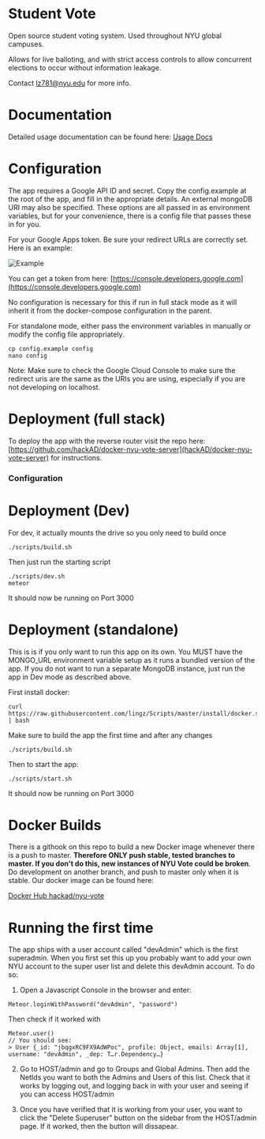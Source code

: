 Student Vote
=====================

Open source student voting system.
Used throughout NYU global campuses.

Allows for live balloting, and with strict access controls to
allow concurrent elections to occur without information leakage.

Contact lz781@nyu.edu for more info.

Documentation
============

Detailed usage documentation can be found here:
[Usage Docs](https://docs.google.com/document/d/18qsoORoz7B6R_f45JJMU8bvnA1ux5EhjHrnW2LpV8sQ/edit?usp=sharing)

Configuration
=============

The app requires a Google API ID and secret. Copy the config.example
at the root of the app, and fill in the appropriate details. An external
mongoDB URI may also be specified. These options are all passed in as
environment variables, but for your convenience, there is a config file
that passes these in for you.

For your Google Apps token. Be sure your redirect URLs are correctly set.
Here is an example:

![Example](http://i.imgur.com/njeMN9w.png)

You can get a token from here:
[https://console.developers.google.com](https://console.developers.google.com)

No configuration is necessary for this if run in full stack mode as it
will inherit it from the docker-compose configuration in the parent.

For standalone mode, either pass the environment variables in manually
or modify the config file appropriately.

```
cp config.example config
nano config
```

Note: Make sure to check the Google Cloud Console to make sure the
redirect uris are the same as the URIs you are using, especially if
you are not developing on localhost.

Deployment (full stack)
=========

To deploy the app with the reverse router visit the repo here:
[https://github.com/hackAD/docker-nyu-vote-server](hackAD/docker-nyu-vote-server)
for instructions.

### Configuration

Deployment (Dev)
==========

For dev, it actually mounts the drive so you only need to build once

```
./scripts/build.sh
```

Then just run the starting script

```
./scripts/dev.sh
meteor
```

It should now be running on Port 3000

Deployment (standalone)
==========

This is is if you only want to run this app on its own. You MUST have 
the MONGO_URL environment variable setup as it runs a bundled version 
of the app. If you do not want to run a separate MongoDB instance, just
run the app in Dev mode as described above.


First install docker:
```
curl https://raw.githubusercontent.com/lingz/Scripts/master/install/docker.sh | bash
```

Make sure to build the app the first time and after any changes

```
./scripts/build.sh
```

Then to start the app:
```
./scripts/start.sh
```

It should now be running on Port 3000

Docker Builds
============

There is a githook on this repo to build a new Docker image whenever there is
a push to master. **Therefore ONLY push stable, tested branches to master. If you
don't do this, new instances of NYU Vote could be broken**. Do development on
another branch, and push to master only when it is stable. Our docker image
can be found here:

[Docker Hub hackad/nyu-vote](https://hub.docker.com/r/hackad/nyu-vote/)

Running the first time
======================

The app ships with a user account called "devAdmin" which is the first superadmin.
When you first set this up you probably want to add your own NYU account to the
super user list and delete this devAdmin account. To do so:

1. Open a Javascript Console in the browser and enter:

```
Meteor.loginWithPassword("devAdmin", "password")
```

Then check if it worked with

```
Meteor.user()
// You should see:
> User {_id: "jbqgxRC9FX9AdWPoc", profile: Object, emails: Array[1], username: "devAdmin", _dep: T…r.Dependency…}
```

2. Go to HOST/admin and go to Groups and Global Admins. Then
add the NetIds you want to both the Admins and Users of this list.
Check that it works by logging out, and logging back in with your
user and seeing if you can access HOST/admin

3. Once you have verified that it is working from your user, you want to
click the "Delete Superuser" button on the sidebar from the
HOST/admin page. If it worked, then the button will dissapear.
